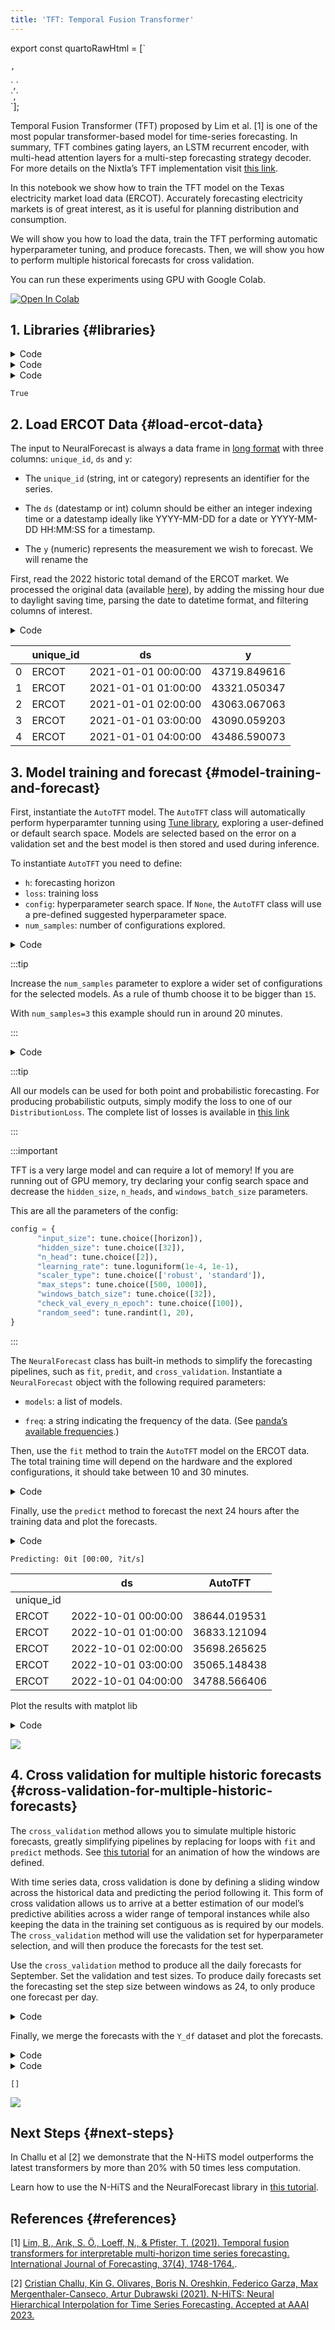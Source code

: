 ```yaml
---
title: 'TFT: Temporal Fusion Transformer'
---
```


export const quartoRawHtml =
[`<div>
<style scoped>
    .dataframe tbody tr th:only-of-type {
        vertical-align: middle;
    }
    .dataframe tbody tr th {
        vertical-align: top;
    }
    .dataframe thead th {
        text-align: right;
    }
</style>
`,`
</div>`,`<div>
<style scoped>
    .dataframe tbody tr th:only-of-type {
        vertical-align: middle;
    }
    .dataframe tbody tr th {
        vertical-align: top;
    }
    .dataframe thead th {
        text-align: right;
    }
</style>
`,`
</div>`];

Temporal Fusion Transformer (TFT) proposed by Lim et al. \[1\] is one of
the most popular transformer-based model for time-series forecasting. In
summary, TFT combines gating layers, an LSTM recurrent encoder, with
multi-head attention layers for a multi-step forecasting strategy
decoder. For more details on the Nixtla’s TFT implementation visit [this
link](https://nixtla.github.io/neuralforecast/models.tft.html).

In this notebook we show how to train the TFT model on the Texas
electricity market load data (ERCOT). Accurately forecasting electricity
markets is of great interest, as it is useful for planning distribution
and consumption.

We will show you how to load the data, train the TFT performing
automatic hyperparameter tuning, and produce forecasts. Then, we will
show you how to perform multiple historical forecasts for cross
validation.

You can run these experiments using GPU with Google Colab.

<a href="https://colab.research.google.com/github/Nixtla/neuralforecast/blob/main/nbs/examples/Forecasting_TFT.ipynb" target="_parent"><img src="https://colab.research.google.com/assets/colab-badge.svg" alt="Open In Colab"/></a>

## 1. Libraries {#libraries}

<details>
<summary>Code</summary>

``` python
%%capture
!pip install neuralforecast
```

</details>
<details>
<summary>Code</summary>

``` python
import torch
import numpy as np
import pandas as pd
```

</details>
<details>
<summary>Code</summary>

``` python
torch.cuda.is_available()
```

</details>

``` text
True
```

## 2. Load ERCOT Data {#load-ercot-data}

The input to NeuralForecast is always a data frame in [long
format](https://www.theanalysisfactor.com/wide-and-long-data/) with
three columns: `unique_id`, `ds` and `y`:

-   The `unique_id` (string, int or category) represents an identifier
    for the series.

-   The `ds` (datestamp or int) column should be either an integer
    indexing time or a datestamp ideally like YYYY-MM-DD for a date or
    YYYY-MM-DD HH:MM:SS for a timestamp.

-   The `y` (numeric) represents the measurement we wish to forecast. We
    will rename the

First, read the 2022 historic total demand of the ERCOT market. We
processed the original data (available
[here](https://www.ercot.com/gridinfo/load/load_hist)), by adding the
missing hour due to daylight saving time, parsing the date to datetime
format, and filtering columns of interest.

<details>
<summary>Code</summary>

``` python
Y_df = pd.read_csv('https://datasets-nixtla.s3.amazonaws.com/ERCOT-clean.csv')
Y_df['ds'] = pd.to_datetime(Y_df['ds'])
Y_df.head()
```

</details>
<div dangerouslySetInnerHTML={{ __html: quartoRawHtml[0] }} />

|     | unique_id | ds                  | y            |
|-----|-----------|---------------------|--------------|
| 0   | ERCOT     | 2021-01-01 00:00:00 | 43719.849616 |
| 1   | ERCOT     | 2021-01-01 01:00:00 | 43321.050347 |
| 2   | ERCOT     | 2021-01-01 02:00:00 | 43063.067063 |
| 3   | ERCOT     | 2021-01-01 03:00:00 | 43090.059203 |
| 4   | ERCOT     | 2021-01-01 04:00:00 | 43486.590073 |

<div dangerouslySetInnerHTML={{ __html: quartoRawHtml[1] }} />

## 3. Model training and forecast {#model-training-and-forecast}

First, instantiate the `AutoTFT` model. The `AutoTFT` class will
automatically perform hyperparamter tunning using [Tune
library](https://docs.ray.io/en/latest/tune/index.html), exploring a
user-defined or default search space. Models are selected based on the
error on a validation set and the best model is then stored and used
during inference.

To instantiate `AutoTFT` you need to define:

-   `h`: forecasting horizon
-   `loss`: training loss
-   `config`: hyperparameter search space. If `None`, the `AutoTFT`
    class will use a pre-defined suggested hyperparameter space.
-   `num_samples`: number of configurations explored.

<details>
<summary>Code</summary>

``` python
from ray import tune

from neuralforecast.auto import AutoTFT
from neuralforecast.core import NeuralForecast
from neuralforecast.losses.pytorch import MAE

import logging
logging.getLogger("pytorch_lightning").setLevel(logging.WARNING)
```

</details>

:::tip

Increase the `num_samples` parameter to explore a wider set of
configurations for the selected models. As a rule of thumb choose it to
be bigger than `15`.

With `num_samples=3` this example should run in around 20 minutes.

:::

<details>
<summary>Code</summary>

``` python
horizon = 24
models = [AutoTFT(h=horizon,
                  loss=MAE(),
                  config=None,
                  num_samples=3)]
```

</details>

:::tip

All our models can be used for both point and probabilistic forecasting.
For producing probabilistic outputs, simply modify the loss to one of
our `DistributionLoss`. The complete list of losses is available in
[this link](https://nixtla.github.io/neuralforecast/losses.pytorch.html)

:::


:::important

TFT is a very large model and can require a lot of memory! If you are
running out of GPU memory, try declaring your config search space and
decrease the `hidden_size`, `n_heads`, and `windows_batch_size`
parameters.

This are all the parameters of the config:

``` python
config = {
      "input_size": tune.choice([horizon]),
      "hidden_size": tune.choice([32]),
      "n_head": tune.choice([2]),
      "learning_rate": tune.loguniform(1e-4, 1e-1),
      "scaler_type": tune.choice(['robust', 'standard']),
      "max_steps": tune.choice([500, 1000]),
      "windows_batch_size": tune.choice([32]),
      "check_val_every_n_epoch": tune.choice([100]),
      "random_seed": tune.randint(1, 20),
}
```

:::

The `NeuralForecast` class has built-in methods to simplify the
forecasting pipelines, such as `fit`, `predit`, and `cross_validation`.
Instantiate a `NeuralForecast` object with the following required
parameters:

-   `models`: a list of models.

-   `freq`: a string indicating the frequency of the data. (See [panda’s
    available
    frequencies](https://pandas.pydata.org/pandas-docs/stable/user_guide/timeseries.html#offset-aliases).)

Then, use the `fit` method to train the `AutoTFT` model on the ERCOT
data. The total training time will depend on the hardware and the
explored configurations, it should take between 10 and 30 minutes.

<details>
<summary>Code</summary>

``` python
%%capture
nf = NeuralForecast(
    models=models,
    freq='H')

nf.fit(df=Y_df)
```

</details>

Finally, use the `predict` method to forecast the next 24 hours after
the training data and plot the forecasts.

<details>
<summary>Code</summary>

``` python
Y_hat_df = nf.predict()
Y_hat_df.head()
```

</details>

``` text
Predicting: 0it [00:00, ?it/s]
```

<div dangerouslySetInnerHTML={{ __html: quartoRawHtml[2] }} />

|           | ds                  | AutoTFT      |
|-----------|---------------------|--------------|
| unique_id |                     |              |
| ERCOT     | 2022-10-01 00:00:00 | 38644.019531 |
| ERCOT     | 2022-10-01 01:00:00 | 36833.121094 |
| ERCOT     | 2022-10-01 02:00:00 | 35698.265625 |
| ERCOT     | 2022-10-01 03:00:00 | 35065.148438 |
| ERCOT     | 2022-10-01 04:00:00 | 34788.566406 |

<div dangerouslySetInnerHTML={{ __html: quartoRawHtml[3] }} />

Plot the results with matplot lib

<details>
<summary>Code</summary>

``` python
import matplotlib.pyplot as plt

fig, ax = plt.subplots(1, 1, figsize = (10, 3))
plot_df = pd.concat([Y_df.tail(24*5).reset_index(drop=True), Y_hat_df]).set_index('ds') # Concatenate the train and forecast dataframes
plot_df[['y', 'AutoTFT']].plot(ax=ax, linewidth=2)

ax.set_title('Load [MW]', fontsize=12)
ax.set_ylabel('Monthly Passengers', fontsize=12)
ax.set_xlabel('Date', fontsize=12)
ax.legend(prop={'size': 10})
ax.grid()
```

</details>

![](Forecasting_TFT_files/figure-markdown_strict/cell-10-output-1.png)

## 4. Cross validation for multiple historic forecasts {#cross-validation-for-multiple-historic-forecasts}

The `cross_validation` method allows you to simulate multiple historic
forecasts, greatly simplifying pipelines by replacing for loops with
`fit` and `predict` methods. See [this
tutorial](https://nixtla.github.io/statsforecast/examples/getting_started_complete.html)
for an animation of how the windows are defined.

With time series data, cross validation is done by defining a sliding
window across the historical data and predicting the period following
it. This form of cross validation allows us to arrive at a better
estimation of our model’s predictive abilities across a wider range of
temporal instances while also keeping the data in the training set
contiguous as is required by our models. The `cross_validation` method
will use the validation set for hyperparameter selection, and will then
produce the forecasts for the test set.

Use the `cross_validation` method to produce all the daily forecasts for
September. Set the validation and test sizes. To produce daily forecasts
set the forecasting set the step size between windows as 24, to only
produce one forecast per day.

<details>
<summary>Code</summary>

``` python
%%capture
val_size  = 90*24 # 90 days x 24 hours
test_size = 30*24 # 30 days x 24 hours
fcst_df = nf.cross_validation(df=Y_df, val_size=val_size, test_size=test_size,
                                n_windows=None, step_size=horizon)
```

</details>

Finally, we merge the forecasts with the `Y_df` dataset and plot the
forecasts.

<details>
<summary>Code</summary>

``` python
Y_hat_df = fcst_df.reset_index(drop=True)
Y_hat_df = Y_hat_df.drop(columns=['y','cutoff'])
```

</details>
<details>
<summary>Code</summary>

``` python
plot_df = Y_df.merge(Y_hat_df, on=['unique_id','ds'], how='outer').tail(test_size+24*7)

plt.figure(figsize=(20,5))
plt.plot(plot_df['ds'], plot_df['y'], c='black', label='True')
plt.plot(plot_df['ds'], plot_df['AutoTFT'], c='blue', label='Forecast')
plt.axvline(pd.to_datetime('2022-09-01'), color='red', linestyle='-.')
plt.legend()
plt.grid()
plt.plot()
```

</details>

``` text
[]
```

![](Forecasting_TFT_files/figure-markdown_strict/cell-13-output-2.png)

## Next Steps {#next-steps}

In Challu et al \[2\] we demonstrate that the N-HiTS model outperforms
the latest transformers by more than 20% with 50 times less computation.

Learn how to use the N-HiTS and the NeuralForecast library in [this
tutorial](https://nixtla.github.io/neuralforecast/examples/electricitypeakforecasting.html).

## References {#references}

\[1\] [Lim, B., Arık, S. Ö., Loeff, N., & Pfister, T. (2021). Temporal
fusion transformers for interpretable multi-horizon time series
forecasting. International Journal of Forecasting, 37(4),
1748-1764.](https://www.sciencedirect.com/science/article/pii/S0169207021000637).

\[2\] [Cristian Challu, Kin G. Olivares, Boris N. Oreshkin, Federico
Garza, Max Mergenthaler-Canseco, Artur Dubrawski (2021). N-HiTS: Neural
Hierarchical Interpolation for Time Series Forecasting. Accepted at AAAI
2023.](https://arxiv.org/abs/2201.12886)

